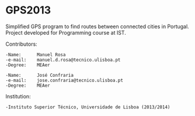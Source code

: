 # GPS2013
Simplified GPS program to find routes between connected cities in Portugal. Project developed for Programming course at IST.

Contributors:
	
	-Name: 		Manuel Rosa
	-e-mail:	manuel.d.rosa@tecnico.ulisboa.pt
	-Degree: 	MEAer

	-Name:		José Confraria
	-e-mail:	jose.confraria@tecnico.ulisboa.pt
	-Degree:	MEAer

Institution:

	-Instituto Superior Técnico, Universidade de Lisboa (2013/2014)
